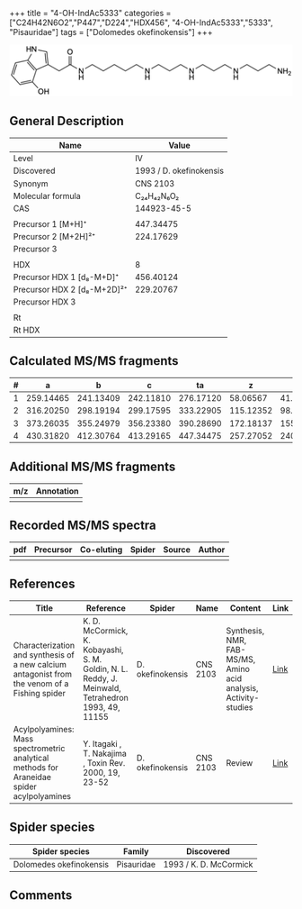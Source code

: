 +++
title = "4-OH-IndAc5333"
categories = ["C24H42N6O2","P447","D224","HDX456",
"4-OH-IndAc5333","5333",
"Pisauridae"]
tags = ["Dolomedes okefinokensis"]
+++

![](/img/4-OH-IndAc5333.png)

## General Description

| Name                        | Value                   |
|-----------------------------|-------------------------|
| Level                       | IV                      |
| Discovered                  | 1993 / D. okefinokensis |
| Synonym                     | CNS 2103                |
| Molecular formula           | C₂₄H₄₂N₆O₂              |
| CAS                         | 144923-45-5             |
|                             |                         |
| Precursor 1 [M+H]⁺          | 447.34475               |
| Precursor 2 [M+2H]²⁺        | 224.17629               |
| Precursor 3                 |                         |
|                             |                         |
| HDX                         | 8                       |
| Precursor HDX 1 [d₈-M+D]⁺   | 456.40124               |
| Precursor HDX 2 [d₈-M+2D]²⁺ | 229.20767               |
| Precursor HDX 3             |                         |
|                             |                         |
| Rt                          |                         |
| Rt HDX                      |                         |

## Calculated MS/MS fragments

| # | a         | b         | c         | ta        | z         | y         | tz        |
|---|-----------|-----------|-----------|-----------|-----------|-----------|-----------|
| 1 | 259.14465 | 241.13409 | 242.11810 | 276.17120 | 58.06567  | 41.03912  | 75.09222  |
| 2 | 316.20250 | 298.19194 | 299.17595 | 333.22905 | 115.12352 | 98.09697  | 132.15007 |
| 3 | 373.26035 | 355.24979 | 356.23380 | 390.28690 | 172.18137 | 155.15482 | 189.20792 |
| 4 | 430.31820 | 412.30764 | 413.29165 | 447.34475 | 257.27052 | 240.24397 | 274.29707 |

## Additional MS/MS fragments

| m/z       | Annotation |
|-----------|------------|
|           |            |

## Recorded MS/MS spectra

| pdf | Precursor | Co-eluting | Spider | Source | Author |
|-----|-----------|------------|--------|--------|--------|
|     |           |            |        |        |        |

## References

| Title     | Reference   | Spider    | Name   | Content  | Link |
|-----------|-------------|-----------|--------|----------|-----|
| Characterization and synthesis of a new calcium antagonist from the venom of a Fishing spider| K. D. McCormick, K. Kobayashi, S. M. Goldin, N. L. Reddy, J. Meinwald, Tetrahedron 1993, 49, 11155 | D. okefinokensis | CNS 2103 | Synthesis, NMR, FAB-MS/MS, Amino acid analysis, Activity-studies  | [Link](https://www.sciencedirect.com/science/article/pii/S0040402001818032) |
| Acylpolyamines: Mass spectrometric analytical methods for Araneidae spider acylpolyamines| Y. Itagaki , T. Nakajima , Toxin Rev. 2000, 19, 23-52 |D. okefinokensis | CNS 2103 | Review | [Link](https://www.tandfonline.com/doi/abs/10.1081/TXR-100100314) | 

## Spider species

| Spider species          | Family     | Discovered             |
|-------------------------|------------|------------------------|
| Dolomedes okefinokensis | Pisauridae | 1993 / K. D. McCormick |

## Comments